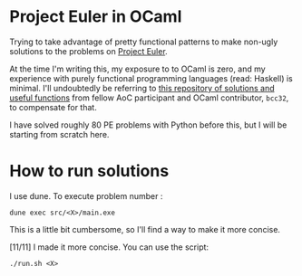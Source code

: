 # Project Euler in OCaml

Trying to take advantage of pretty functional patterns to make non-ugly solutions to the problems on [Project Euler](https://projecteuler.net/).

At the time I'm writing this, my exposure to to OCaml is zero, and my experience with purely functional programming languages (read: Haskell) is minimal. I'll undoubtedly be referring to [this repository of solutions and useful functions](https://github.com/bcc32/projecteuler-ocaml) from fellow AoC participant and OCaml contributor, `bcc32`, to compensate for that.

I have solved roughly 80 PE problems with Python before this, but I will be starting from scratch here.

# How to run solutions

I use dune. To execute problem number <X>:

`dune exec src/<X>/main.exe`

This is a little bit cumbersome, so I'll find a way to make it more concise.

[11/11] I made it more concise. You can use the script:

`./run.sh <X>`

